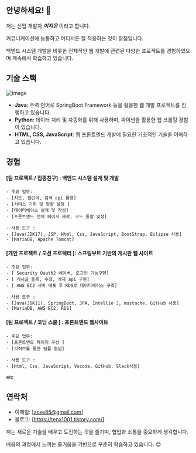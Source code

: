 ## 안녕하세요! 👋

저는  신입 개발자 ***이지은*** 이라고 합니다. 

커뮤니케이션에 능통하고 어디서든 잘 적응하는 것이 장점입니다. 

백엔드 시스템 개발을 비롯한 전체적인 웹 개발에 관련된 다양한 프로젝트를 경험하였으며
계속해서 학습하고 있습니다.
  




## 기술 스택


![image](https://github.com/tenxx10/tenxx10/assets/143534556/8be5044c-613b-40fd-8a4d-2c7e1b11f210)

- **Java**: 주력 언어로 SpringBoot Framework 등을 활용한 웹 개발 프로젝트를 진행하고 있습니다.
- **Python**: 데이터 처리 및 자동화를 위해 사용하며, 파이썬을 활용한 웹 크롤링 경험이 있습니다.
- **HTML, CSS, JavaScript**: 웹 프론트엔드 개발에 필요한 기초적인 기술을 이해하고 있습니다.

## 경험

#### [팀 프로젝트 / 접종친구] : 백엔드 시스템 설계 및 개발

    - 주요 업무:
    - [지도, 캘린더, 검색 api 활용]
    - [서비스 기획 및 방향 설정 ]
    - [데이터베이스 설계 및 작성]
    - [프론트엔드 전체 페이지 제작, 코드 통합 및정]

    - 사용 도구 :
    - [Java(JDK17), JSP, Html, Css, JavaScript, BootStrap, Eclipse 사용]
    - [MariaDB, Apache Tomcat]
      


#### [개인 프로젝트 / 오션 프로텍터 ]: 스프링부트 기반의 게시판 웹 사이트
   
    - 주요 업무:
    - [ Security Oauth2 네이버, 로그인 기능구현]
    - [ 게시글 등록, 수정, 삭제 api 구현]
    - [ AWS EC2 서버 배포 후 RDS로 데이터베이스 구축]
    
    - 사용 도구 :
    - [Java(JDK11), SpringBoot, JPA, Intellie J, mustache, GitHub 사용]
    - [MariaDB, AWS EC2, RDS]

  

#### [팀 프로젝트 / 코딩 스쿨 ] : 프론트엔드 웹사이트

    - 주요 업무:
    - [프론트엔드 페이지 구성 ]
    - [깃허브를 통한 팀플 협업]
    
    - 사용 도구 :
    - [Html, Css, JavaScript, Vscode, GitHub, Slack사용]


 etc 

## 연락처

- 이메일: [zoxe85@gmail.com]
- 블로그: [https://tenx1001.tistory.com/]

  

저는 새로운 기술을 배우고 도전하는 것을 즐기며, 협업과 소통을 중요하게 생각합니다.

배움의 과정에서 느끼는 즐거움을 기반으로 꾸준히 학습하고 있습니다. 😊

